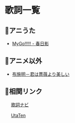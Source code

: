 # 歌詞一覧

## 🎇アニうた

- [MyGo!!!!! - 春日影](ja/haruhikage.md)

## 🎏アニメ以外

- [布施明－君は薔薇より美しい](ja/kimiha-barayori-utukushii.md)

## 🔗相関リンク

<p>
    <img src="https://kashinavi.com/img/kashinavi.gif" alt="" height="16">
    <a href="https://kashinavi.com">歌詞ナビ</a>
</p>
<p>
    <img src="https://cdn.utaten.com/images/pc/header/logo.png" alt="" height="16">
    <a href="https://utaten.com/">UtaTen</a>
</p>
